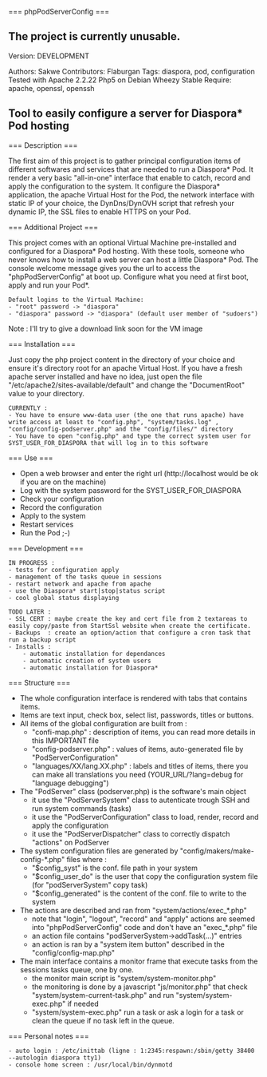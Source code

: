 
=== phpPodServerConfig ===

The project is currently unusable.
------------------------------

Version: DEVELOPMENT

Authors: Sakwe
Contributors: Flaburgan
Tags: diaspora, pod, configuration
Tested with Apache 2.2.22 Php5 on Debian Wheezy Stable
Require: apache, openssl, openssh 

Tool to easily configure a server for Diaspora* Pod hosting
-----------------------------------------------------------

=== Description ===

The first aim of this project is to gather principal configuration items of different softwares and services that are needed to run a Diaspora* Pod.
It render a very basic "all-in-one" interface that enable to catch, record and apply the configuration to the system. 
It configure the Diaspora* application, the apache Virtual Host for the Pod, the network interface with static IP of your choice, the DynDns/DynOVH script that refresh your dynamic IP, the SSL files to enable HTTPS on your Pod.

=== Additional Project ===

This project comes with an optional Virtual Machine pre-installed and configured for a Diaspora* Pod hosting.
With these tools, someone who never knows how to install a web server can host a little Diaspora* Pod.
The console welcome message gives you the url to access the "phpPodServerConfig" at boot up. Configure what you need at first boot, apply and run your Pod*.

	Default logins to the Virtual Machine:
	- "root" password -> "diaspora"
	- "diaspora" password -> "diaspora" (default user member of "sudoers")

Note : I'll try to give a download link soon for the VM image


=== Installation ===

Just copy the php project content in the directory of your choice and ensure it's directory root for an apache Virtual Host.
If you have a fresh apache server installed and have no idea, just open the file "/etc/apache2/sites-available/default" and change the "DocumentRoot" value to your directory.

	CURRENTLY : 
	- You have to ensure www-data user (the one that runs apache) have write access at least to "config.php", "system/tasks.log" , "config/config-podserver.php" and the "config/files/" directory
	- You have to open "config.php" and type the correct system user for SYST_USER_FOR_DIASPORA that will log in to this software


=== Use ===

- Open a web browser and enter the right url (http://localhost would be ok if you are on the machine) 
- Log with the system password for the SYST_USER_FOR_DIASPORA
- Check your configuration
- Record the configuration
- Apply to the system
- Restart services
- Run the Pod ;-)

=== Development ===

	IN PROGRESS : 
	- tests for configuration apply
	- management of the tasks queue in sessions
	- restart network and apache from apache
	- use the Diaspora* start|stop|status script
	- cool global status displaying

	TODO LATER : 
	- SSL CERT : maybe create the key and cert file from 2 textareas to easily copy/paste from StartSsl website when create the certificate.
	- Backups  : create an option/action that configure a cron task that run a backup script
	- Installs : 
		- automatic installation for dependances
		- automatic creation of system users
		- automatic installation for Diaspora*


=== Structure ===

- The whole configuration interface is rendered with tabs that contains items. 
- Items are text input, check box, select list, passwords, titles or buttons.
- All items of the global configuration are built from : 
	- "confi-map.php" : description of items, you can read more details in this IMPORTANT file
	- "config-podserver.php" : values of items, auto-generated file by "PodServerConfiguration"
	- "languages/XX/lang.XX.php" : labels and titles of items, there you can make all translations you need (YOUR_URL/?lang=debug for "language debugging")
- The "PodServer" class (podserver.php) is the software's main object
	- it use the "PodServerSystem" class to autenticate trough SSH and run system commands (tasks)
	- it use the "PodServerConfiguration" class to load, render, record and apply the configuration
	- it use the "PodServerDispatcher" class to correctly dispatch "actions" on PodServer
- The system configuration files are generated by "config/makers/make-config-*.php" files where : 
	- "$config_syst" is the conf. file path in your system
	- "$config_user_do" is the user that copy the configuration system file (for "podServerSystem" copy task)
	- "$config_generated" is the content of the conf. file to write to the system
- The actions are described and ran from "system/actions/exec_*.php"
	- note that "login", "logout", "record" and "apply" actions are seemed into "phpPodServerConfig" code and don't have an "exec_*.php" file
	- an action file contains "podServerSystem->addTask(...)" entries
	- an action is ran by a "system item button" described in the "config/config-map.php"
- The main interface contains a monitor frame that execute tasks from the sessions tasks queue, one by one.
	- the monitor main script is "system/system-monitor.php"
	- the monitoring is done by a javascript "js/monitor.php" that check "system/system-current-task.php" and run "system/system-exec.php" if needed 
	- "system/system-exec.php" run a task or ask a login for a task or clean the queue if no task left in the queue.


=== Personal notes ===

	- auto login : /etc/inittab (ligne : 1:2345:respawn:/sbin/getty 38400 --autologin diaspora tty1)
	- console home screen : /usr/local/bin/dynmotd
